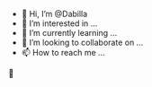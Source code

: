 - 👋 Hi, I’m @Dabilla
- 👀 I’m interested in ...
- 🌱 I’m currently learning ...
- 💞️ I’m looking to collaborate on ...
- 📫 How to reach me ...

<!---
Dabilla/Dabilla is a ✨ special ✨ repository because its `README.md` (this file) appears on your GitHub profile.
You can click the Preview link to take a look at your changes.
--->
👛
